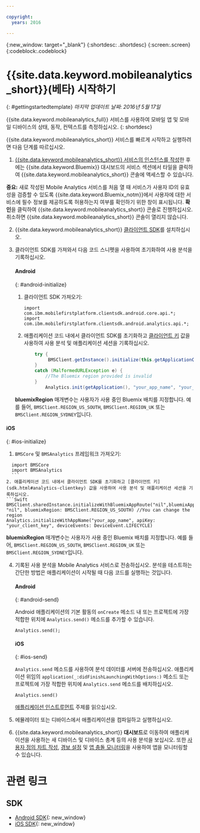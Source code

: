 ```yaml
---

copyright:
  years: 2016

---
```

{:new_window: target="_blank"}
{:shortdesc: .shortdesc}
{:screen:.screen}
{:codeblock:.codeblock}

# {{site.data.keyword.mobileanalytics_short}}(베타) 시작하기  

{: #gettingstartedtemplate}
*마지막 업데이트 날짜: 2016년 5월 17일*

{{site.data.keyword.mobileanalytics_full}} 서비스를 사용하여 모바일 앱 및 모바일 디바이스의 상태, 동작, 컨텍스트를 측정하십시오.
{: shortdesc}

{{site.data.keyword.mobileanalytics_short}} 서비스를 빠르게 시작하고 실행하려면 다음 단계를 따르십시오.

1. [{{site.data.keyword.mobileanalytics_short}} 서비스의 인스턴스를 작성](https://console.{DomainName}/docs/services/reqnsi.html#req_instance)한 후에는 {{site.data.keyword.Bluemix}} 대시보드의 서비스 섹션에서 타일을 클릭하여 {{site.data.keyword.mobileanalytics_short}} 콘솔에 액세스할 수 있습니다.

  **중요:** 새로 작성된 Mobile Analytics 서비스를 처음 열 때 서비스가 사용자 ID의 유효성을 검증할 수 있도록 {{site.data.keyword.Bluemix_notm}}에서 사용자에 대한 서비스에 필수 정보를 제공하도록 허용하는지 여부를 확인하기 위한 창이 표시됩니다. **확인**을 클릭하여 {{site.data.keyword.mobileanalytics_short}} 콘솔로 진행하십시오. 취소하면 {{site.data.keyword.mobileanalytics_short}} 콘솔이 열리지 않습니다.

2. {{site.data.keyword.mobileanalytics_short}} [클라이언트 SDK](install-client-sdk.html)를 설치하십시오.

3. 클라이언트 SDK를 가져와서 다음 코드 스니펫을 사용하여 초기화하여 사용 분석을 기록하십시오.

	#### Android
	{: #android-initialize}
	1. 클라이언트 SDK 가져오기:

		```
		import com.ibm.mobilefirstplatform.clientsdk.android.core.api.*;
		import com.ibm.mobilefirstplatform.clientsdk.android.analytics.api.*;
		```
	2. 애플리케이션 코드 내에서 클라이언트 SDK를 초기화하고 [클라이언트 키](sdk.html#analytics-clientkey) 값을 사용하여 사용 분석 및 애플리케이션 세션을 기록하십시오.

		```Java
			try {
			     BMSClient.getInstance().initialize(this.getApplicationContext(), "", "", BMSClient.REGION_US_SOUTH);
			}
			catch (MalformedURLException e) {
	            //The Bluemix region provided is invalid
	        }
				Analytics.init(getApplication(), "your_app_name", "your_client_key", Analytics.DeviceEvent.LIFECYCLE);
		```
    **bluemixRegion** 매개변수는 사용자가 사용 중인 Bluemix 배치를 지정합니다. 예를 들어, `BMSClient.REGION_US_SOUTH`, `BMSClient.REGION_UK` 또는 `BMSClient.REGION_SYDNEY`입니다.

  #### iOS
  {: #ios-initialize}
  1. `BMSCore` 및 `BMSAnalytics` 프레임워크 가져오기:
  ```
    import BMSCore
    import BMSAnalytics
    ```
  2. 애플리케이션 코드 내에서 클라이언트 SDK를 초기화하고 [클라이언트 키](sdk.html#analytics-clientkey) 값을 사용하여 사용 분석 및 애플리케이션 세션을 기록하십시오.
```Swift
  BMSClient.sharedInstance.initializeWithBluemixAppRoute("nil",bluemixAppGUID: "nil", bluemixRegion: BMSClient.REGION_US_SOUTH) //You can change the region
  Analytics.initializeWithAppName("your_app_name", apiKey: "your_client_key", deviceEvents: DeviceEvent.LIFECYCLE)
  ```
  **bluemixRegion** 매개변수는 사용자가 사용 중인 Bluemix 배치를 지정합니다. 예를 들어, `BMSClient.REGION_US_SOUTH`, `BMSClient.REGION_UK` 또는 `BMSClient.REGION_SYDNEY`입니다.

4. 기록된 사용 분석을 Mobile Analytics 서비스로 전송하십시오. 분석을 테스트하는 간단한 방법은 애플리케이션이 시작될 때 다음 코드를 실행하는 것입니다.

	#### Android
	{: #android-send}

	Android 애플리케이션의 기본 활동의 `onCreate` 메소드 내 또는 프로젝트에 가장 적합한 위치에 `Analytics.send()` 메소드를 추가할 수 있습니다.

	```
	Analytics.send();
	```

	#### iOS
	{: #ios-send}

	`Analytics.send` 메소드를 사용하여 분석 데이터를 서버에 전송하십시오. 애플리케이션 위임의 `application(_:didFinishLaunchingWithOptions:)` 메소드 또는 프로젝트에 가장 적합한 위치에 `Analytics.send` 메소드를 배치하십시오.

	```
	Analytics.send()
	```

	[애플리케이션 인스트루먼트](sdk.html) 주제를 읽으십시오.
5. 에뮬레이터 또는 디바이스에서 애플리케이션을 컴파일하고 실행하십시오.

6. {{site.data.keyword.mobileanalytics_short}} **대시보드**로 이동하여 애플리케이션을 사용하는 새 디바이스 및 디바이스 총계 등의 사용 분석을 보십시오. 또한 [사용자 정의 차트 작성](app-monitoring.html#custom-charts), [경보 설정](app-monitoring.html#alerts) 및 [앱 충돌 모니터링](app-monitoring.html#monitor-app-crash)을 사용하여 앱을 모니터링할 수 있습니다.


# 관련 링크

## SDK
* [Android SDK](https://github.com/ibm-bluemix-mobile-services/bms-clientsdk-android-analytics){: new_window}  
* [iOS SDK](https://github.com/ibm-bluemix-mobile-services/bms-clientsdk-swift-analytics){: new_window}
